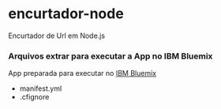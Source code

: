 # encurtador-node
Encurtador de Url em Node.js

### Arquivos extrar para executar a App no IBM Bluemix

App preparada para executar no [IBM Bluemix](https://console.ng.bluemix.net/)

* manifest.yml
* .cfignore
